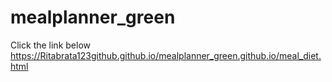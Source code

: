 # mealplanner_green
Click the link below
https://Ritabrata123github.github.io/mealplanner_green.github.io/meal_diet.html
